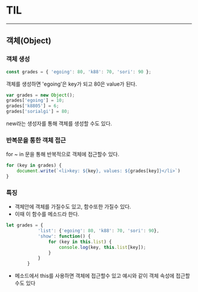 # TIL

---

## 객체(Object)

### 객체 생성

```js
const grades = { 'egoing': 80, 'k88': 70, 'sori': 90 };
```

객체를 생성하면 'egoing'은 key가 되고 80은 value가 된다.

```js
var grades = new Object();
grades['egoing'] = 10;
grades['k8805'] = 6;
grades['sorialgi'] = 80;
```

new라는 생성자를 통해 객체를 생성할 수도 있다.

### 반복문을 통한 객체 접근

for ~ in 문을 통해 반복적으로 객체에 접근할수 있다.

```js
for (key in grades) {
    document.write(`<li>key: ${key}, values: ${grades[key]}</li>`)
}
```

### 특징

* 객체안에 객체를 가질수도 있고, 함수또한 가질수 있다.
* 이때 이 함수를 메소드라 한다.

```js
let grades = {
            'list': {'egoing': 80, 'k88': 70, 'sori': 90},
            'show': function() {
                for (key in this.list) {
                    console.log(key, this.list[key]);
                }
            }
        }
```

* 메소드에서 this를 사용하면 객체에 접근할수 있고 예시와 같이 객체 속성에 접근할수도 있다